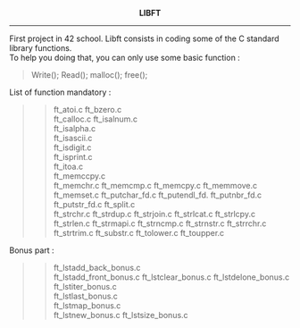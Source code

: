**<p align="center">LIBFT<p/>**
<hr/>
First project in 42 school. Libft consists in coding some of the C standard library functions.<br/>
To help you doing that, you can only use some basic function :

>Write();
>Read();
>malloc();
>free();


List of function mandatory :
>>ft_atoi.c	
ft_bzero.c	
ft_calloc.c	
ft_isalnum.c	
ft_isalpha.c	
ft_isascii.c	
ft_isdigit.c	
ft_isprint.c	
ft_itoa.c	
ft_memccpy.c	
ft_memchr.c	
ft_memcmp.c	
ft_memcpy.c	
ft_memmove.c	
ft_memset.c	
ft_putchar_fd.c	
ft_putendl_fd.
ft_putnbr_fd.c
ft_putstr_fd.c
ft_split.c	
ft_strchr.c	
ft_strdup.c	
ft_strjoin.c
ft_strlcat.c
ft_strlcpy.c
ft_strlen.c	
ft_strmapi.c
ft_strncmp.c
ft_strnstr.c
ft_strrchr.c
ft_strtrim.c
ft_substr.c	
ft_tolower.c
ft_toupper.c

Bonus part :

>>ft_lstadd_back_bonus.c	
ft_lstadd_front_bonus.c	
ft_lstclear_bonus.c	
ft_lstdelone_bonus.c	
ft_lstiter_bonus.c	
ft_lstlast_bonus.c	
ft_lstmap_bonus.c	
ft_lstnew_bonus.c
ft_lstsize_bonus.c	
